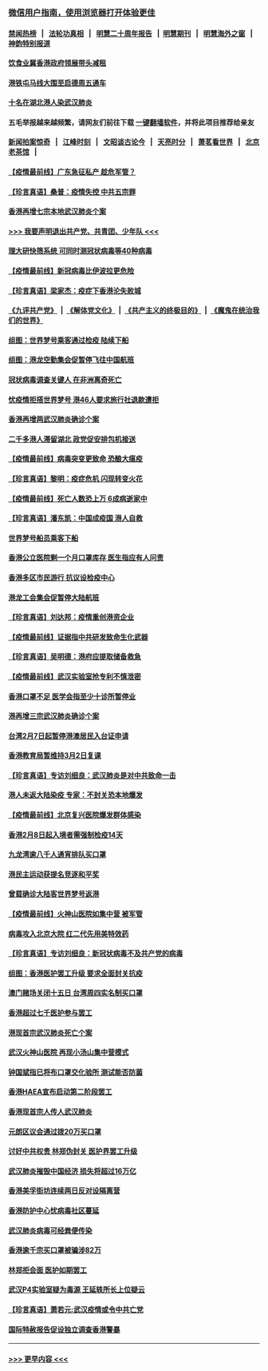 ### [微信用户指南，使用浏览器打开体验更佳](https://github.com/gfw-breaker/banned-news1/blob/master/indexes/wechat-guide.md?t=0)
#### [禁闻热榜](热点新闻.md?t=0)  &nbsp;&nbsp;|&nbsp;&nbsp; [法轮功真相](https://github.com/gfw-breaker/truth/blob/master/README.md?t=0) &nbsp;&nbsp;|&nbsp;&nbsp; [明慧二十周年报告](https://github.com/gfw-breaker/mh-reports/blob/master/README.md?t=0) &nbsp;&nbsp;|&nbsp;&nbsp;[明慧期刊](https://github.com/gfw-breaker/mh-qikan) &nbsp;&nbsp;|&nbsp;&nbsp; [明慧海外之窗](https://github.com/gfw-breaker/mh-news/blob/master/README.md?t=0) &nbsp;&nbsp;|&nbsp;&nbsp; [神韵特别报道](https://github.com/gfw-breaker/mh-news/blob/master/shenyun.md?t=0)
#### [饮食业冀香港政府领展带头减租](../pages/nsc415/n11864876.md?t=02131711) 
#### [港铁屯马线大围至启德周五通车](../pages/nsc415/n11864842.md?t=02131711) 
#### [十名在湖北港人染武汉肺炎](../pages/nsc415/n11864807.md?t=02131711) 
#### 五毛举报越来越频繁，请网友们前往下载 [一键翻墙软件](https://github.com/gfw-breaker/ssr-accounts)，并将此项目推荐给亲友
#### [新闻拍案惊奇](https://github.com/gfw-breaker/banned-news1/blob/master/pages/link4.md) &nbsp;&nbsp;|&nbsp;&nbsp; [江峰时刻](https://github.com/gfw-breaker/banned-news1/blob/master/pages/link4.md) &nbsp;&nbsp;|&nbsp;&nbsp; [文昭谈古论今](https://github.com/gfw-breaker/banned-news1/blob/master/pages/link4.md) &nbsp;&nbsp;|&nbsp;&nbsp; [天亮时分](https://github.com/gfw-breaker/banned-news1/blob/master/pages/link4.md) &nbsp;&nbsp;|&nbsp;&nbsp; [萧茗看世界](https://github.com/gfw-breaker/banned-news1/blob/master/pages/link4.md) &nbsp;&nbsp;|&nbsp;&nbsp; [北京老茶馆](https://github.com/gfw-breaker/banned-news1/blob/master/pages/link4.md) &nbsp;&nbsp;|&nbsp;&nbsp; 
#### [【疫情最前线】广东急征私产 趁危军管？](../pages/nsc415/n11864205.md?t=02131711) 
#### [【珍言真语】桑普：疫情失控 中共五宗罪](../pages/nsc415/n11864157.md?t=02131711) 
#### [香港再增七宗本地武汉肺炎个案](../pages/nsc415/n11862405.md?t=02131711) 
#### [>>> 我要声明退出共产党、共青团、少年队 <<<](https://github.com/begood0513/goodnews/blob/master/quit/letter.md) 
#### [理大研快筛系统 可同时测冠状病毒等40种病毒](../pages/nsc415/n11862376.md?t=02131711) 
#### [【疫情最前线】新冠病毒比伊波拉更危险](../pages/nsc415/n11862199.md?t=02131711) 
#### [【珍言真语】梁家杰：疫症下香港沦失败城](../pages/nsc415/n11861588.md?t=02131711) 
#### [《九评共产党》](https://github.com/begood0513/9ping.md/blob/master/README.md) &nbsp;|&nbsp; [《解体党文化》](../../../../jtdwh.md/blob/master/README.md)  &nbsp;|&nbsp; [《共产主义的终极目的》](../../../../gczydzjmd.md/blob/master/README.md) &nbsp;|&nbsp; [《魔鬼在统治我们的世界》](../../../../mgztzwmdsj.md/blob/master/README.md) 
#### [组图：世界梦号乘客通过检疫 陆续下船](../pages/nsc415/n11858302.md?t=02131711) 
#### [组图：港龙空勤集会促暂停飞往中国航班](../pages/nsc415/n11858190.md?t=02131711) 
#### [冠状病毒调查关键人 在非洲离奇死亡](../pages/nsc415/n11859798.md?t=02131711) 
#### [忧疫情拒搭世界梦号 港46人要求旅行社退款遭拒](../pages/nsc415/n11859849.md?t=02131711) 
#### [香港再增两武汉肺炎确诊个案](../pages/nsc415/n11859833.md?t=02131711) 
#### [二千多港人滞留湖北 政党促安排包机接送](../pages/nsc415/n11859831.md?t=02131711) 
#### [【疫情最前线】病毒突变更致命 恐酿大瘟疫](../pages/nsc415/n11859604.md?t=02131711) 
#### [【珍言真语】黎明：疫症危机 闪现转变火花](../pages/nsc415/n11859199.md?t=02131711) 
#### [【疫情最前线】死亡人数恐上万 6成病逝家中](../pages/nsc415/n11856687.md?t=02131711) 
#### [【珍言真语】潘东凯：中国成疫国 港人自救](../pages/nsc415/n11856962.md?t=02131711) 
#### [世界梦号船员乘客下船](../pages/nsc415/n11856883.md?t=02131711) 
#### [香港公立医院剩一个月口罩库存 医生指应有人问责](../pages/nsc415/n11856875.md?t=02131711) 
#### [香港多区市民游行 抗议设检疫中心](../pages/nsc415/n11856866.md?t=02131711) 
#### [港龙工会集会促暂停大陆航班](../pages/nsc415/n11856840.md?t=02131711) 
#### [【珍言真语】刘达邦：疫情重创港资企业](../pages/nsc415/n11854274.md?t=02131711) 
#### [【疫情最前线】证据指中共研发致命生化武器](../pages/nsc415/n11853087.md?t=02131711) 
#### [【珍言真语】吴明德：港府应提取储备救急](../pages/nsc415/n11852734.md?t=02131711) 
#### [【疫情最前线】武汉实验室抢专利不慎泄密](../pages/nsc415/n11850310.md?t=02131711) 
#### [香港口罩不足 医学会指至少十诊所暂停业](../pages/nsc415/n11850301.md?t=02131711) 
#### [港再增三宗武汉肺炎确诊个案](../pages/nsc415/n11850328.md?t=02131711) 
#### [台湾2月7日起暂停港澳居民入台证申请](../pages/nsc415/n11850304.md?t=02131711) 
#### [香港教育局暂维持3月2日复课](../pages/nsc415/n11850260.md?t=02131711) 
#### [【珍言真语】专访刘细良：武汉肺炎是对中共致命一击](../pages/nsc415/n11849934.md?t=02131711) 
#### [港人未返大陆染疫 专家：不封关恐本地爆发](../pages/nsc415/n11848021.md?t=02131711) 
#### [【疫情最前线】北京复兴医院爆发群体感染](../pages/nsc415/n11847626.md?t=02131711) 
#### [香港2月8日起入境者需强制检疫14天](../pages/nsc415/n11847658.md?t=02131711) 
#### [九龙湾逾八千人通宵排队买口罩](../pages/nsc415/n11847647.md?t=02131711) 
#### [港民主运动获提名竞逐和平奖](../pages/nsc415/n11847633.md?t=02131711) 
#### [曾载确诊大陆客世界梦号返港](../pages/nsc415/n11847608.md?t=02131711) 
#### [【疫情最前线】火神山医院如集中营 被军管](../pages/nsc415/n11847524.md?t=02131711) 
#### [病毒攻入北京大院 红二代先用美特效药](../pages/nsc415/n11847427.md?t=02131711) 
#### [【珍言真语】专访刘细良：新冠状病毒不及共产党的病毒](../pages/nsc415/n11847164.md?t=02131711) 
#### [组图：香港医护罢工升级 要求全面封关抗疫](../pages/nsc415/n11844107.md?t=02131711) 
#### [澳门赌场关闭十五日 台湾周四实名制买口罩](../pages/nsc415/n11845083.md?t=02131711) 
#### [香港超过七千医护参与罢工](../pages/nsc415/n11845051.md?t=02131711) 
#### [港现首宗武汉肺炎死亡个案](../pages/nsc415/n11844998.md?t=02131711) 
#### [武汉火神山医院 再现小汤山集中营模式](../pages/nsc415/n11844763.md?t=02131711) 
#### [钟国斌指已将布口罩交化验所 测试能否防菌](../pages/nsc415/n11842783.md?t=02131711) 
#### [香港HAEA宣布启动第二阶段罢工](../pages/nsc415/n11842723.md?t=02131711) 
#### [香港现首宗人传人武汉肺炎](../pages/nsc415/n11842766.md?t=02131711) 
#### [元朗区议会通过拨20万买口罩](../pages/nsc415/n11842754.md?t=02131711) 
#### [讨好中共权贵 林郑伪封关 医护界罢工升级](../pages/nsc415/n11842359.md?t=02131711) 
#### [武汉肺炎摧毁中国经济 损失将超过16万亿](../pages/nsc415/n11839723.md?t=02131711) 
#### [香港美孚街坊连续两日反对设隔离营](../pages/nsc415/n11839962.md?t=02131711) 
#### [香港防护中心忧病毒社区蔓延](../pages/nsc415/n11839933.md?t=02131711) 
#### [武汉肺炎病毒可经粪便传染](../pages/nsc415/n11839939.md?t=02131711) 
#### [香港逾千宗买口罩被骗涉82万](../pages/nsc415/n11839914.md?t=02131711) 
#### [林郑拒会面 医护如期罢工](../pages/nsc415/n11839892.md?t=02131711) 
#### [武汉P4实验室疑为毒源 王延轶所长上位疑云](../pages/nsc415/n11835543.md?t=02131711) 
#### [【珍言真语】萧若元:武汉疫情或令中共亡党](../pages/nsc415/n11829394.md?t=02131711) 
#### [国际特赦报告促设独立调查香港警暴](../pages/nsc415/n11833845.md?t=02131711) 

----
#### [ >>> 更早内容 <<< ](../indexes/nsc415-earlier.md)
